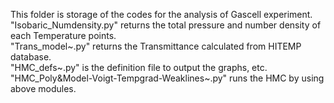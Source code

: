 This folder is storage of the codes for the analysis of Gascell experiment.  
"Isobaric_Numdensity.py" returns the total pressure and number density of each Temperature points.  
"Trans_model~.py" returns the Transmittance calculated from HITEMP database.  
"HMC_defs~.py" is the definition file to output the graphs, etc.  
"HMC_Poly&Model-Voigt-Tempgrad-Weaklines~.py" runs the HMC by using above modules.  
